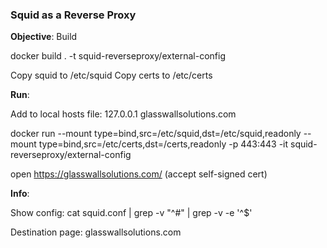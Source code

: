 ### Squid as a Reverse Proxy

**Objective**: Build

docker build . -t squid-reverseproxy/external-config

Copy squid to /etc/squid
Copy certs to /etc/certs

**Run**:

Add to local hosts file: 127.0.0.1 glasswallsolutions.com

docker run --mount type=bind,src=/etc/squid,dst=/etc/squid,readonly --mount type=bind,src=/etc/certs,dst=/certs,readonly -p 443:443 -it squid-reverseproxy/external-config

open https://glasswallsolutions.com/ (accept self-signed cert)

**Info**:

Show config: cat squid.conf | grep -v "^#" | grep -v -e '^$'

Destination page: glasswallsolutions.com
